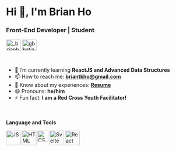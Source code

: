 <h1 align="left">Hi 👋, I'm Brian Ho</h1>
<h3 align="left">Front-End Developer | Student</h3>

<p align="left">
<a href="https://twitter.com/_brianho" target="blank"><img align="center" src="https://cdn.jsdelivr.net/npm/simple-icons@3.0.1/icons/twitter.svg" alt="_brianho" height="30" width="40" /></a>
<a href="https://www.linkedin.com/in/briantkho/" target="blank"><img align="center" src="https://cdn.jsdelivr.net/npm/simple-icons@3.0.1/icons/linkedin.svg" alt="gbhatia30" height="30" width="40" /></a>
</p>

<br/>

- 🌱 I’m currently learning **ReactJS and Advanced Data Structures**
- 📫 How to reach me: **briantkho@gmail.com**
- 📄 Know about my experiences: **[Resume](https://drive.google.com/file/d/16jfPSO66XiIPA24zInGGcFcmQphjMEQd/view?usp=sharing)**
- 😄 Pronouns: **he/him**
- ⚡ Fun fact: **I am a Red Cross Youth Facilitator!**

<br/>

**Language and Tools**
<br/>

<img align = "left" src="https://upload.wikimedia.org/wikipedia/commons/9/99/Unofficial_JavaScript_logo_2.svg" alt = "JS" width="40" height="auto"><img align = "left" src="https://upload.wikimedia.org/wikipedia/commons/6/61/HTML5_logo_and_wordmark.svg" alt = "HTML" width="40" height="auto"><img align = "left" src="https://upload.wikimedia.org/wikipedia/commons/d/d5/CSS3_logo_and_wordmark.svg" alt = "CSS" width="30" height="auto"><img align = "left" src = "https://upload.wikimedia.org/wikipedia/commons/1/1b/Svelte_Logo.svg" alt = "Svelte" width = "40" height = "auto"><img align = "left" src = "https://upload.wikimedia.org/wikipedia/commons/a/a7/React-icon.svg" alt = "React" width = "40" height = "auto">


